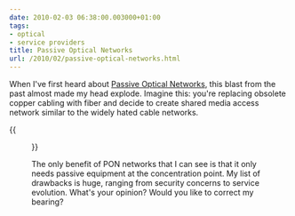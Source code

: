```yaml
---
date: 2010-02-03 06:38:00.003000+01:00
tags:
- optical
- service providers
title: Passive Optical Networks
url: /2010/02/passive-optical-networks.html
---
```

When I've first heard about [Passive Optical Networks](http://en.wikipedia.org/wiki/Passive_optical_network), this blast from the past almost made my head explode. Imagine this: you're replacing obsolete copper cabling with fiber and decide to create shared media access network similar to the widely hated cable networks.

{{<figure src="s400-PON.png">}}

The only benefit of PON networks that I can see is that it only needs passive equipment at the concentration point. My list of drawbacks is huge, ranging from security concerns to service evolution. What's your opinion? Would you like to correct my bearing?
